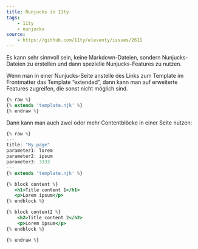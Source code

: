 ```yaml
---
title: Nunjucks in 11ty
tags:
    - 11ty
    - nunjucks
source:
    - https://github.com/11ty/eleventy/issues/2611
---
```


Es kann sehr sinnvoll sein, keine Markdown-Dateien, sondern Nunjucks-Dateien zu erstellen und dann spezielle Nunjucks-Features zu nutzen.

Wenn man in einer Nunjucks-Seite anstelle des Links zum Template im Frontmatter das Template “extended”, dann kann man auf erweiterte Features zugreifen, die sonst nicht möglich sind.

```jsx
{% raw %}
{% extends 'template.njk' %}
{% endraw %}
```

Dann kann man auch zwei oder mehr Contentblöcke in einer Seite nutzen:

```jsx
{% raw %}
---
title: "My page"
parameter1: lorem
parameter2: ipsum
parameter3: 3333
---
{% extends 'template.njk' %}

{% block content %}
   <h1>Title content 1</h1>
   <p>Lorem ipsum</p>
{% endblock %}

{% block content2 %}
    <h2>Title content 2</h2>
    <p>Lorem ipsum</p>
{% endblock %}

{% endraw %}
```
